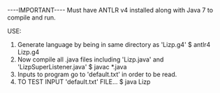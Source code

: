 ----IMPORTANT----
Must have ANTLR v4 installed along with Java 7 to compile and run.

USE:
1. Generate language by being in same directory as 'Lizp.g4'
	$ antlr4 Lizp.g4
2. Now compile all .java files including 'Lizp.java' and 'LizpSuperListener.java'
	$ javac *.java
3. Inputs to program go to 'default.txt' in order to be read.
4. TO TEST INPUT 'default.txt' FILE...
	$ java Lizp
